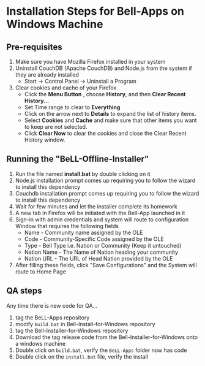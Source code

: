 # Installation Steps for Bell-Apps on Windows Machine
## Pre-requisites
1. Make sure you have Mozilla Firefox installed in your system
2. Uninstall CouchDB (Apache CouchDB) and Node.js from the system if they are already installed
	- Start &rarr; Control Panel &rarr; Uninstall a Program
3. Clear cookies and cache of your Firefox
	- Click the **Menu Button** , choose **History**, and then **Clear Recent History...**
	- Set Time range to clear to **Everything**
	- Click on the arrow next to **Details** to expand the list of history items.
	- Select **Cookies** and **Cache** and make sure that other items you want to keep are not selected.
	- Click **Clear Now** to clear the cookies and close the Clear Recent History window.

## Running the "BeLL-Offline-Installer"
1. Run the file named **install.bat** by double clicking on it
2. Node.js installation prompt comes up requiring you to follow the wizard to install this dependency
3. Couchdb installation prompt comes up requiring you to follow the wizard to install this dependency
4. Wait for few minutes and let the installer complete its homework
5. A new tab in Firefox will be initiated with the Bell-App launched in it
6. Sign-in with admin credentials and system will route to configuration Window that requires the following fields
	- Name - Community name assigned by the OLE
	- Code - Community-Specific Code assigned by the OLE
	- Type - Bell Type i.e. Nation or Community (Keep it untouched)
	- Nation Name - The Name of Nation heading your community
	- Nation URL - The URL of Head Nation provided by the OLE
7. After filling these fields, click "Save Configurations" and the System will route to Home Page


## QA steps
Any time there is new code for QA...

1. tag the BeLL-Apps repository
2. modify `build.bat` in Bell-Install-for-Windows repository
3. tag the Bell-Installer-for-Windows repository
4. Download the tag release code from the Bell-Installer-for-Windows onto a windows machine
5. Double click on `build.bat`, verify the `BeLL-Apps` folder now has code
6. Double click on the `install.bat` file, verify the install
